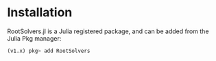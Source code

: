# Installation

RootSolvers.jl is a Julia registered package, and can be added from the Julia Pkg manager:

```julia
(v1.x) pkg> add RootSolvers
```
